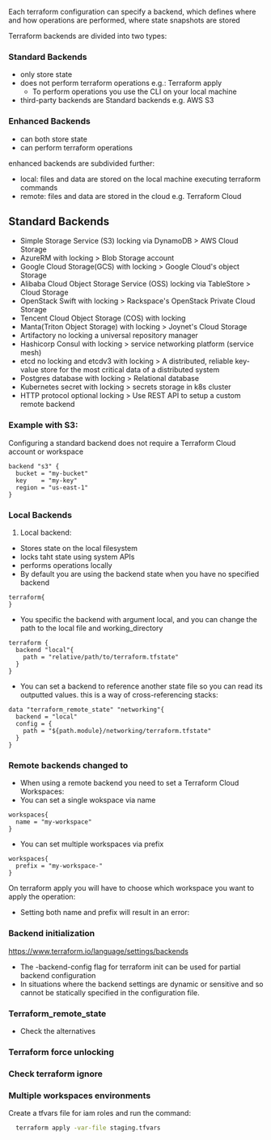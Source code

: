 Each terraform configuration can specify a backend, which defines where and how operations are performed, where state snapshots are stored

Terraform backends are divided into two types:
### Standard Backends
- only store state
- does not perform terraform operations e.g.: Terraform apply
    * To perform operations you use the CLI on your local machine
- third-party backends are Standard backends e.g. AWS S3

### Enhanced Backends
- can both store state
- can perform terraform operations

enhanced backends are subdivided further:
- local: files and data are stored on the local machine executing terraform commands
- remote: files and data are stored in the cloud e.g. Terraform Cloud

## Standard Backends
- Simple Storage Service (S3) locking via DynamoDB > AWS Cloud Storage
- AzureRM with locking > Blob Storage account
- Google Cloud Storage(GCS) with locking > Google Cloud's object Storage
- Alibaba Cloud Object Storage Service (OSS) locking via TableStore  >  Cloud Storage
- OpenStack Swift with locking > Rackspace's OpenStack Private Cloud Storage
- Tencent Cloud Object Storage (COS) with locking
- Manta(Triton Object Storage) with locking > Joynet's Cloud Storage
- Artifactory no locking a universal repository manager
- Hashicorp Consul with locking > service networking platform (service mesh)
- etcd no locking and etcdv3 with locking > A distributed, reliable key-value store for the most critical data of a distributed system
- Postgres database with locking > Relational database
- Kubernetes secret with locking > secrets storage in k8s cluster
- HTTP protocol optional locking > Use REST API to setup a custom remote backend

### Example with S3: 
Configuring a standard backend does not require a Terraform Cloud account or workspace
```HCL
backend "s3" {
  bucket = "my-bucket"
  key    = "my-key"
  region = "us-east-1"
}
```

### Local Backends
1. Local backend:
- Stores state on the local filesystem
- locks taht state using system APIs
- performs operations locally
- By default you are using the backend state when you have no specified backend
```HCL
terraform{
}
```
- You specific the backend with argument local, and you can change the path to the local file and working_directory
```HCL
terraform {
  backend "local"{
    path = "relative/path/to/terraform.tfstate"
  }
}
```

- You can set a backend to reference another state file so you can read its outputted values. this is a way of cross-referencing stacks: 
```HCL
data "terraform_remote_state" "networking"{
  backend = "local"
  config = {
    path = "${path.module}/networking/terraform.tfstate"
  }
}
```
### Remote backends changed to 
- When using a remote backend you need to set a Terraform Cloud Workspaces:
- You can set a  single wokspace via name
```HCL
workspaces{
  name = "my-workspace"
}
```
- You can set multiple workspaces via prefix
```HCL
workspaces{
  prefix = "my-workspace-"
}
```
  On terraform apply you will have to choose which workspace you want to apply the operation:

* Setting both name and prefix will result in an error:

### Backend initialization
https://www.terraform.io/language/settings/backends 
- The -backend-config flag for terraform init can be used for partial backend configuration
- In situations where the backend settings are dynamic or sensitive and so cannot be statically specified in the configuration file.

### Terraform_remote_state
- Check the alternatives

### Terraform force unlocking

### Check terraform ignore

### Multiple workspaces environments
Create a tfvars file for iam roles and run the command:
```sh
  terraform apply -var-file staging.tfvars
```